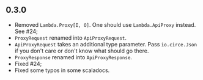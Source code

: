 ## 0.3.0

* Removed `Lambda.Proxy[I, O]`. One should use `Lambda.ApiProxy` instead. See #24;
* `ProxyRequest` renamed into `ApiProxyRequest`.
* `ApiProxyRequest` takes an additional type parameter. Pass `io.circe.Json` if you don't care or don't know what should go there.
* `ProxyResponse` renamed into `ApiProxyResponse`.  
* Fixed #24;
* Fixed some typos in some scaladocs.